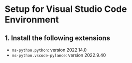 # Setup for Visual Studio Code Environment

## 1. Install the following extensions

- `ms-python.python`: version 2022.14.0
- `ms-python.vscode-pylance`: version 2022.9.40
